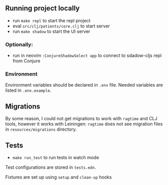 ## Running project locally

- run `make repl` to start the repl project 
- eval `src/clj/patients/core.clj` to start server
- run `make shadow` to start the UI server 

### Optionally:
- run in neovim `:ConjureShadowSelect app` to connect to sdadow-cljs repl from Conjure

### Environment

Environment variables should be declared in `.env` file.
Needed variables are listed in `.env.example`.

## Migrations

By some reason, I could not get migrations to work with `ragtime` and CLJ tools, however it works with Leiningen: `ragtime` does not see migration files in `resources/migrations` directory.

## Tests

- `make run_test` to run tests in watch mode

Test configurations are stored in `tests.edn`.

Fixtures are set up using `setup` and `clean-up` hooks 

